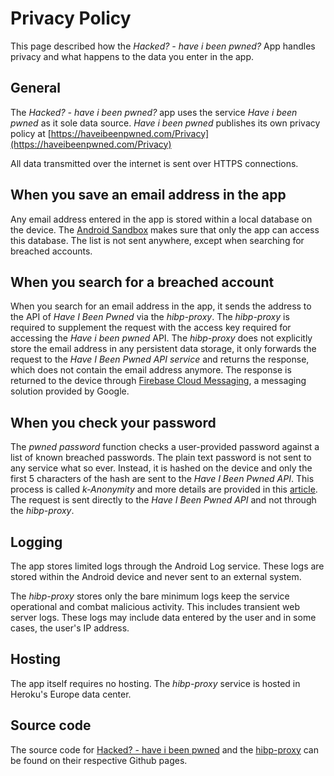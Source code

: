 # Privacy Policy

This page described how the _Hacked? - have i been pwned?_ App handles privacy and what happens to the data you enter in the app. 

## General

The _Hacked? - have i been pwned?_ app uses the service _Have i been pwned_ as it sole data source. 
_Have i been pwned_ publishes its own privacy policy at [https://haveibeenpwned.com/Privacy](https://haveibeenpwned.com/Privacy) 

All data transmitted over the internet is sent over HTTPS connections. 

## When you save an email address in the app

Any email address entered in the app is stored within a local database on the device. 
The [Android Sandbox](https://source.android.com/security/app-sandbox) makes sure that only the app can access this database. 
The list is not sent anywhere, except when searching for breached accounts. 

## When you search for a breached account

When you search for an email address in the app, it sends the address to the API of _Have I Been Pwned_ via the _hibp-proxy_. 
The _hibp-proxy_ is required to supplement the request with the access key required for accessing the _Have i been pwned_ API. 
The _hibp-proxy_ does not explicitly store the email address in any persistent data storage, it only forwards the request to the _Have I Been Pwned API service_ and returns the response, which does not contain the email address anymore. 
The response is returned to the device through [Firebase Cloud Messaging](https://firebase.google.com/docs/cloud-messaging), a messaging solution provided by Google. 


## When you check your password

The _pwned password_ function checks a user-provided password against a list of known breached passwords. 
The plain text password is not sent to any service what so ever. 
Instead, it is hashed on the device and only the first 5 characters of the hash are sent to the _Have I Been Pwned API_. 
This process is called _k-Anonymity_ and more details are provided in this [article](https://blog.cloudflare.com/validating-leaked-passwords-with-k-anonymity/).
The request is sent directly to the _Have I Been Pwned API_ and not through the _hibp-proxy_. 

## Logging

The app stores limited logs through the Android Log service. 
These logs are stored within the Android device and never sent to an external system. 

The _hibp-proxy_ stores only the bare minimum logs keep the service operational and combat malicious activity. 
This includes transient web server logs. 
These logs may include data entered by the user and in some cases, the user's IP address. 

## Hosting

The app itself requires no hosting. The _hibp-proxy_ service is hosted in Heroku's Europe data center. 

## Source code

The source code for [Hacked? - have i been pwned](https://github.com/doerfli/hacked) and the [hibp-proxy](https://github.com/doerfli/hibp-proxy) can be found on their respective Github pages. 


